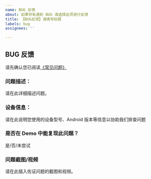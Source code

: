 ```yaml
---
name: BUG 反馈
about: 如果你有遇到 BUG 请选择此项进行反馈
title: 【BUG反馈】请填写标题
labels: bug
assignees: ''

---
```


## BUG 反馈

请先确认您已阅读[《常见问题》](https://github.com/kongzue/DialogX/wiki/%E5%B8%B8%E8%A7%81%E9%97%AE%E9%A2%98)

### 问题描述：
请在此详细描述问题。

### 设备信息：
请在此说明您使用的设备型号、Android 版本等信息以协助我们排查问题

### 是否在 Demo 中能复现此问题？
是/否/未尝试

### 问题截图/视频
请在此插入佐证问题的截图和视频。
